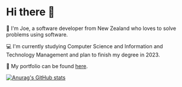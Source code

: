 # Hi there 👋

🧑 I'm Joe, a software developer from New Zealand who loves to solve problems using software.

💻 I'm currently studying Computer Science and Information and Technology Management and plan to finish my degree in 2023.

📄 My portfolio can be found [here](https://portfolio.joewuthrich.com).

[![Anurag's GitHub stats](https://github-readme-stats.vercel.app/api?username=joewuthrich)](https://github.com/anuraghazra/github-readme-stats)

<!--
**joewuthrich/joewuthrich** is a ✨ _special_ ✨ repository because its `README.md` (this file) appears on your GitHub profile.

Here are some ideas to get you started:

- 🔭 I’m currently working on ...
- 🌱 I’m currently learning ...
- 👯 I’m looking to collaborate on ...
- 🤔 I’m looking for help with ...
- 💬 Ask me about ...
- 📫 How to reach me: ...
- 😄 Pronouns: ...
- ⚡ Fun fact: ...
-->
